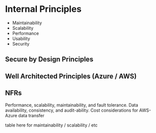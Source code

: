 # Internal Principles

* Maintainability
* Scalability
* Performance
* Usability
* Security

## Secure by Design Principles

## Well Architected Principles (Azure / AWS)

## NFRs

Performance, scalability, maintainability, and fault tolerance.
Data availability, consistency, and audit-ability.
Cost considerations for AWS-Azure data transfer

table here for maintainability / scalability / etc